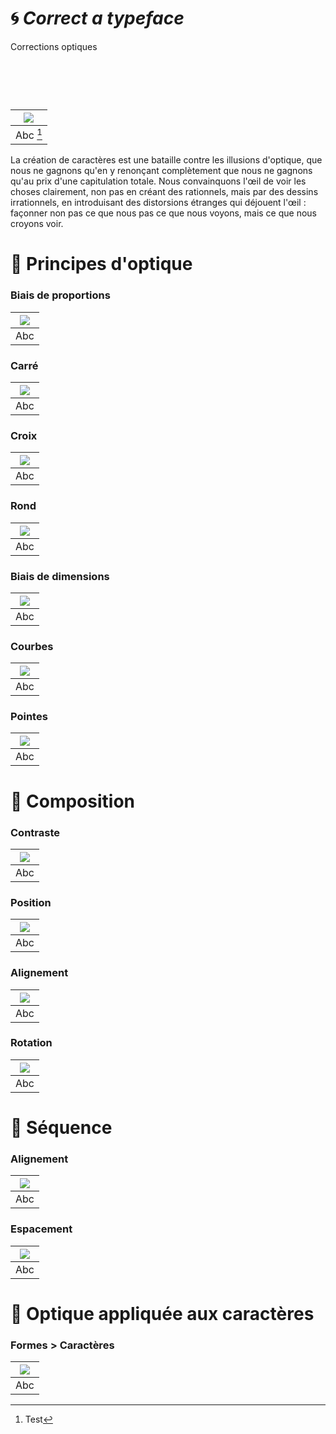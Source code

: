 # 🌀 *Correct a typeface*
  Corrections optiques
# &nbsp;

|![](links/Illusion.gif) |
|:---:|
| Abc [^1]           |

La création de caractères est une bataille contre les illusions d'optique, que nous ne gagnons qu'en y renonçant complètement que nous ne gagnons qu'au prix d'une capitulation totale. Nous convainquons l'œil de voir les choses clairement, non pas en créant des rationnels, mais par des dessins irrationnels, en introduisant des distorsions étranges qui déjouent l'œil : façonner non pas ce que nous pas ce que nous voyons, mais ce que nous croyons voir.

# 👀 Principes d'optique

### Biais de proportions

|![](links/Illusion.gif) |
|:---:|
| Abc           |

### Carré

|![](links/Carre.gif) |
|:---:|
| Abc           |

### Croix

|![](links/Croix.gif) |
|:---:|
| Abc           |

### Rond

|![](links/) |
|:---:|
| Abc           |

### Biais de dimensions

|![](links/Illusion.gif) |
|:---:|
| Abc           |

### Courbes

|![](links/Rond.gif) |
|:---:|
| Abc          |

### Pointes

|![](links/Triangle.gif) |
|:---:|
| Abc           |

# 🎼 Composition

### Contraste

|![](links/Compositions_negatif.gif) |
|:---:|
| Abc           |

### Position

|![](links/Compositions_position.gif) |
|:---:|
| Abc           |

### Alignement

|![](links/Compositions_alignement.gif) |
|:---:|
| Abc           |

### Rotation

|![](links/Compositions_lines.gif) |
|:---:|
| Abc           |

# 🚃 Séquence

### Alignement

|![](links/Alignement_Seq.gif) |
|:---:|
| Abc           |

### Espacement

|![](links/Espacement.gif) |
|:---:|
| Abc           |

# 🪩 Optique appliquée aux caractères

### Formes > Caractères

|![](links/Conversion.gif) |
|:---:|
| Abc           |

[^1]: Test
